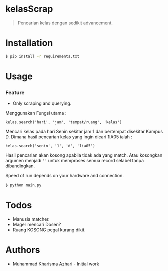 # kelasScrap
> Pencarian kelas dengan sedikit advancement.

# Installation
```sh
$ pip install -r requirements.txt
```

# Usage
### Feature
- Only scraping and querying.

Menggunakan Fungsi utama :
```
kelas.search('hari', 'jam', 'tempat/ruang', 'kelas')
```
Mencari kelas pada hari Senin sekitar jam 1 dan bertempat disekitar Kampus D. 
Dimana hasil pencarian kelas yang ingin dicari 1IA05 ialah :
```
kelas.search('senin', '1', 'd', '1ia05')
```
Hasil pencarian akan kosong apabila tidak ada yang match.
Atau kosongkan argumen menjadi ```''``` untuk memproses semua record selabel tanpa dibandingkan.

Speed of run depends on your hardware and connection.
```sh
$ python main.py
```

# Todos
- Manusia matcher.
- Mager mencari Dosen?
- Ruang KOSONG pegal kurang dikit.

# Authors
- Muhammad Kharisma Azhari - Initial work

